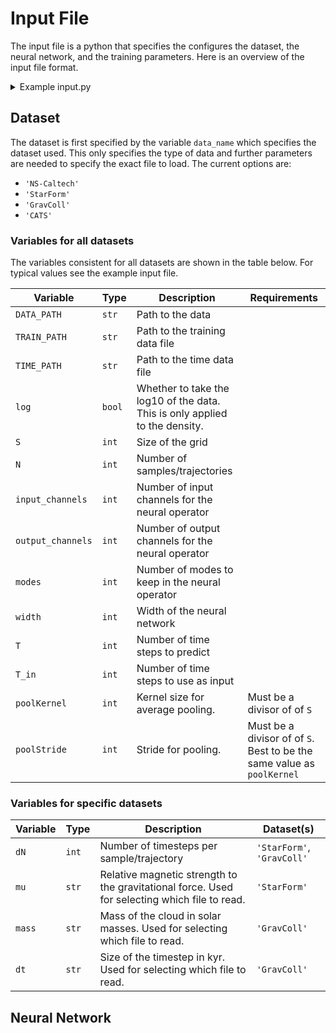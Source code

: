 # Input File

The input file is a python that specifies the configures the dataset, the neural network, and the training parameters. Here is an overview of the input file format.

<details>
    <summary>Example input.py</summary>

    ```python title="input.py"
    --8<-- "input.py"
    ```

</details>

## Dataset

The dataset is first specified by the variable `data_name` which specifies the dataset used.  This only specifies the type of data and further parameters are needed to specify the exact file to load.
The current options are:

- `'NS-Caltech'`
- `'StarForm'`
- `'GravColl'`
- `'CATS'`

### Variables for all datasets

The variables consistent for all datasets are shown in the table below. For typical values see the example input file.

| Variable |Type| Description | Requirements|
| --- | --- | --- | --|
| `DATA_PATH` | `str` | Path to the data |
| `TRAIN_PATH` | `str`| Path to the training data file |
| `TIME_PATH` | `str`| Path to the time data file |
| `log` | `bool` | Whether to take the log10 of the data. This is only applied to the density. |
| `S` | `int` |Size of the grid |
| `N` | `int` |Number of samples/trajectories |
| `input_channels`| `int` | Number of input channels for the neural operator |
| `output_channels`| `int` | Number of output channels for the neural operator |
| `modes` | `int` | Number of modes to keep in the neural operator |
| `width` | `int` | Width of the neural network |
| `T` | `int` | Number of time steps to predict |
| `T_in`| `int` | Number of time steps to use as input |
| `poolKernel` | `int` | Kernel size for average pooling. | Must be a divisor of of `S`|
| `poolStride` | `int` | Stride for pooling.| Must be a divisor of of `S`. Best to be the same value as `poolKernel`|

### Variables for specific datasets

| Variable |Type| Description | Dataset(s)|
| --- | --- | --- | --|
| `dN` | `int`|Number of timesteps per sample/trajectory  | `'StarForm'`, `'GravColl'`|
| `mu`| `str` | Relative magnetic strength to the gravitational force. Used for selecting which file to read. | `'StarForm'`|
| `mass`| `str` | Mass of the cloud in solar masses. Used for selecting which file to read. | `'GravColl'`|
| `dt`| `str` | Size of the timestep in kyr. Used for selecting which file to read. | `'GravColl'`|

## Neural Network
